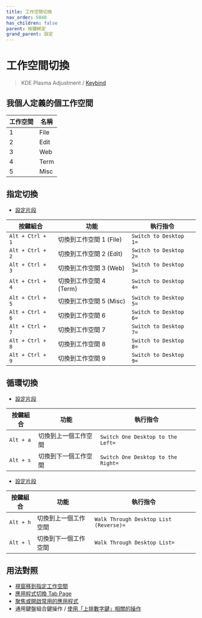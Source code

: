 ```yaml
---
title: 工作空間切換
nav_order: 5040
has_children: false
parent: 按鍵綁定
grand_parent: 設定
---
```



# 工作空間切換

> KDE Plasma Adjustment / [Keybind](https://github.com/samwhelp/ultramarine-kde-plasma-adjustment/tree/main/prototype/main/demo-config/keybind/demo-keybind-mode-dolphin)


## 我個人定義的個工作空間

| 工作空間 | 名稱  |
| -------- | ----- |
| 1        | File  |
| 2        | Edit  |
| 3        | Web   |
| 4        | Term  |
| 5        | Misc  |


## 指定切換

* [設定片段](https://github.com/samwhelp/ultramarine-kde-plasma-adjustment/blob/main/prototype/main/kde-config/locale/en_us/Breeze-Dark/asset/overlay/etc/skel/.config/kglobalshortcutsrc#L79-L98)

| 按鍵組合  | 功能                    | 執行指令                       |
| --------- | ----------------------- | ------------------------------ |
| `Alt + Ctrl + 1` | 切換到工作空間 1 (File) | `Switch to Desktop 1=` |
| `Alt + Ctrl + 2` | 切換到工作空間 2 (Edit) | `Switch to Desktop 2=` |
| `Alt + Ctrl + 3` | 切換到工作空間 3 (Web)  | `Switch to Desktop 3=` |
| `Alt + Ctrl + 4` | 切換到工作空間 4 (Term) | `Switch to Desktop 4=` |
| `Alt + Ctrl + 5` | 切換到工作空間 5 (Misc) | `Switch to Desktop 5=` |
| `Alt + Ctrl + 6` | 切換到工作空間 6        | `Switch to Desktop 6=` |
| `Alt + Ctrl + 7` | 切換到工作空間 7        | `Switch to Desktop 7=` |
| `Alt + Ctrl + 8` | 切換到工作空間 8        | `Switch to Desktop 8=` |
| `Alt + Ctrl + 9` | 切換到工作空間 9        | `Switch to Desktop 9=` |



## 循環切換

* [設定片段](https://github.com/samwhelp/ultramarine-kde-plasma-adjustment/blob/main/prototype/main/kde-config/locale/en_us/Breeze-Dark/asset/overlay/etc/skel/.config/kglobalshortcutsrc#L73-L74)


| 按鍵組合  | 功能                 | 執行指令                   |
| --------- | -------------------- | -------------------------- |
| `Alt + a` | 切換到上一個工作空間 | `Switch One Desktop to the Left=` |
| `Alt + s` | 切換到下一個工作空間 | `Switch One Desktop to the Right=` |


* [設定片段](https://github.com/samwhelp/ultramarine-kde-plasma-adjustment/blob/main/prototype/main/kde-config/locale/en_us/Breeze-Dark/asset/overlay/etc/skel/.config/kglobalshortcutsrc#L113-L114)

| 按鍵組合  | 功能                 | 執行指令                   |
| --------- | -------------------- | -------------------------- |
| `Alt + h` | 切換到上一個工作空間 | `Walk Through Desktop List (Reverse)=` |
| `Alt + l` | 切換到下一個工作空間 | `Walk Through Desktop List=` |




## 用法對照

* [視窗移到指定工作空間](https://samwhelp.github.io/note-about-ultramarine-kde-plasma/read/config/keybind/window-move-to-workspace.html)
* [應用程式切換 Tab Page](https://samwhelp.github.io/note-about-ultramarine-kde-plasma/read/config/keybind/application-tab-page.html)
* [聚焦或開啟常用的應用程式](https://samwhelp.github.io/note-about-ultramarine-kde-plasma/read/config/keybind/application-focus-or-launch-favorite.html)
* 通用鍵盤組合鍵操作 / [使用「上排數字鍵」相關的操作](https://samwhelp.github.io/system-modeling/read/zh_tw/spec-keybind/with-number-key)
